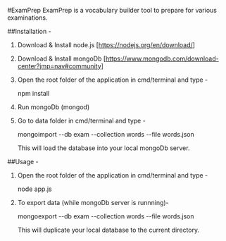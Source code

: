 #ExamPrep
ExamPrep is a vocabulary builder tool to prepare for various examinations.

##Installation -
1. Download & Install node.js [https://nodejs.org/en/download/]
2. Download & Install mongoDb [https://www.mongodb.com/download-center?jmp=nav#community]
3. Open the root folder of the application in cmd/terminal and type -

    npm install

4. Run mongoDb (mongod)
5. Go to data folder in cmd/terminal and type -

      mongoimport --db exam --collection words --file words.json

   This will load the database into your local mongoDb server.

##Usage -

1. Open the root folder of the application in cmd/terminal and type -

     node app.js

2. To export data (while mongoDb server is runnning)-

    mongoexport --db exam --collection words --file words.json

   This will duplicate your local database to the current directory.
